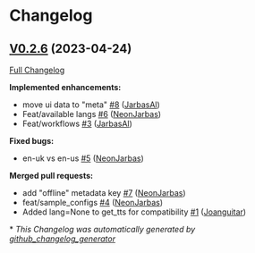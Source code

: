 # Changelog

## [V0.2.6](https://github.com/OpenVoiceOS/ovos-tts-plugin-mimic/tree/V0.2.6) (2023-04-24)

[Full Changelog](https://github.com/OpenVoiceOS/ovos-tts-plugin-mimic/compare/c26bbdcb6ac134e2b60de7870716f6130ee01389...V0.2.6)

**Implemented enhancements:**

- move ui data to "meta" [\#8](https://github.com/OpenVoiceOS/ovos-tts-plugin-mimic/pull/8) ([JarbasAl](https://github.com/JarbasAl))
- Feat/available langs [\#6](https://github.com/OpenVoiceOS/ovos-tts-plugin-mimic/pull/6) ([NeonJarbas](https://github.com/NeonJarbas))
- Feat/workflows [\#3](https://github.com/OpenVoiceOS/ovos-tts-plugin-mimic/pull/3) ([JarbasAl](https://github.com/JarbasAl))

**Fixed bugs:**

- en-uk vs en-us [\#5](https://github.com/OpenVoiceOS/ovos-tts-plugin-mimic/pull/5) ([NeonJarbas](https://github.com/NeonJarbas))

**Merged pull requests:**

- add "offline" metadata key [\#7](https://github.com/OpenVoiceOS/ovos-tts-plugin-mimic/pull/7) ([NeonJarbas](https://github.com/NeonJarbas))
- feat/sample\_configs [\#4](https://github.com/OpenVoiceOS/ovos-tts-plugin-mimic/pull/4) ([NeonJarbas](https://github.com/NeonJarbas))
- Added lang=None to get\_tts for compatibility [\#1](https://github.com/OpenVoiceOS/ovos-tts-plugin-mimic/pull/1) ([Joanguitar](https://github.com/Joanguitar))



\* *This Changelog was automatically generated by [github_changelog_generator](https://github.com/github-changelog-generator/github-changelog-generator)*

